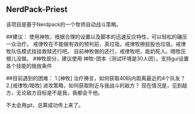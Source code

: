 ## NerdPack-Priest
该项目是基于Nerdpack的一个牧师自动战斗策略。

##建议：
使用神牧，根据合理的设置以及脚本的迅速反应特性，可以轻松的碾压一众治疗。
戒律牧在不能做有效的预判前，真垃圾。戒律牧擦屁股也垃圾。戒律牧队伍模式挂挂救赎还行吧。
目前神牧做的还行，戒律牧吧，能奶死人。暗牧压根儿没做。
#神牧部分，建议使用 神牧-团本（测试环境是30人团）。支持gui设置各个技能的施放条件


##目前遇到的困难：
1.[神牧] 治疗祷言，如何获取40码内距离最近的4个队友？
2.[戒律牧/暗牧] 进攻策略，如何获取附近与我战斗的敌方？ 现在情况是，见到敌方，无论敌方目标是不是我，我都会干他。








不太会用git，总算成功传上来了。

